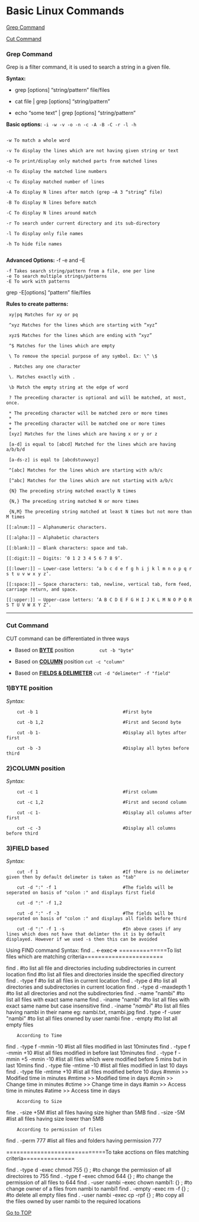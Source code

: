 
# Basic Linux Commands

[Grep Command](https://github.com/nambinayagan/rhcsa_exam/blob/main/README.md#grep-command "Grep Command")

[Cut Command](https://github.com/nambinayagan/rhcsa_exam/blob/main/README.md#cut-command "Cut Command")

### Grep Command
 Grep is a filter command, it is used to search a string in a given file.
 
 
 **Syntax:**
 
- grep [options] “string/pattern” file/files
	
- cat file | grep [options] “string/pattern”
	
- echo “some text” | grep [options] “string/pattern”
	

 **Basic options:** ```-i -w -v -o -n -c -A -B -C -r -l -h```

 
 ``` -i To ignore case for matching/searching
 
 -w To match a whole word
  
 -v To display the lines which are not having given string or text
 
 -o To print/display only matched parts from matched lines
 
 -n To display the matched line numbers
 
 -c To display matched number of lines
 
 -A To display N lines after match (grep –A 3 “string” file)
 
 -B To display N lines before match
 
 -C To display N lines around match
 
 -r To search under current directory and its sub-directory
 
 -l To display only file names
 
 -h To hide file names
 
 
 ```

 
 **Advanced Options:** -f -e and –E
 
 ```
 -f Takes search string/pattern from a file, one per line
 -e To search multiple strings/patterns 
 -E To work with patterns
 ```
 
 grep -E[options] “pattern” file/files
 
**Rules to create patterns:**

	 xy|pq Matches for xy or pq

	 ^xyz Matches for the lines which are starting with “xyz”

	 xyz$ Matches for the lines which are ending with “xyz”

	 ^$ Matches for the lines which are empty

	 \ To remove the special purpose of any symbol. Ex: \^ \$

	 . Matches any one character

	 \. Matches exactly with .

	 \b Match the empty string at the edge of word

	 ? The preceding character is optional and will be matched, at most, once.

	 * The preceding character will be matched zero or more times
	 * 
	 + The preceding character will be matched one or more times
	 + 
	 [xyz] Matches for the lines which are having x or y or z

	 [a-d] is equal to [abcd] Matched for the lines which are having a/b/b/d

	 [a-ds-z] is eqal to [abcdstuvwxyz]

	 ^[abc] Matches for the lines which are starting with a/b/c

	 [^abc] Matches for the lines which are not starting with a/b/c

	 {N} The preceding string matched exactly N times

	 {N,} The preceding string matched N or more times

	 {N,M} The preceding string matched at least N times but not more than M times

	[[:alnum:]] – Alphanumeric characters.

	[[:alpha:]] – Alphabetic characters

	[[:blank:]] – Blank characters: space and tab.

	[[:digit:]] – Digits: ‘0 1 2 3 4 5 6 7 8 9’.

	[[:lower:]] – Lower-case letters: ‘a b c d e f g h i j k l m n o p q r s t u v w x y z’.

	[[:space:]] – Space characters: tab, newline, vertical tab, form feed, carriage return, and space.

	[[:upper:]] – Upper-case letters: ‘A B C D E F G H I J K L M N O P Q R S T U V W X Y Z’.


___


### Cut Command

CUT command can be differentiated in three ways

- Based on [**BYTE**](https://github.com/nambinayagan/rhcsa_exam/blob/main/README.md#1byte-position) position   `         cut -b "byte"`

- Based on [**COLUMN**](https://github.com/nambinayagan/rhcsa_exam/blob/main/README.md#2column-position) position          `cut -c "column"`

- Based on [**FIELDS & DELIMETER**](https://github.com/nambinayagan/rhcsa_exam/blob/main/README.md#3field-based)        `cut -d "delimeter" -f "field"`



### 1)BYTE position

_Syntax:_

        cut -b 1                                #First byte

        cut -b 1,2                              #First and Second byte

        cut -b 1-                               #Display all bytes after first

        cut -b -3                               #Display all bytes before third


### 2)COLUMN position


_Syntax:_

        cut -c 1                                #First column

        cut -c 1,2                              #First and second column

        cut -c 1-                               #Display all columns after first

        cut -c -3                               #Display all columns before third



### 3)FIELD based


_Syntax:_

        cut -f 1                                #If there is no delimeter given then by default delimeter is taken as "tab"

        cut -d ":" -f 1                         #The fields will be seperated on basis of "colon :" and displays first field

        cut -d ":" -f 1,2

        cut -d ":" -f -3                        #The fields will be seperated on basis of "colon :" and displays all fields before third

        cut -d ":" -f 1 -s                      #In above cases if any lines which does not have that delimter thn it is by default displayed. However if we used -s then this can be avoided

Using FIND command
Syntax: find <location> <options>.. <-exec=>
 ==============To list files which are matching criteria=======================

find .          	        #to list all file and directories including subdirectories in current location
find <location>       		  #to list all files and directories inside the specified directory
find . -type f		          #to list all files in current location
find . -type d		          #to list all directories and subdirectories in current location
find . -type d -maxdepth 1	  #to list all directories and not the subdirectories
find . -name "nambi"	          #to list all files with exact same name
find . -iname "nambi"	        	#to list all files with exact same name but case insensitive
find . -iname "*nambi*"	        	#to list all files having nambi in their name eg: nambi.txt, rnambi.jpg
find . type -f -user "nambi"		#to list all files onwned by user nambi
fine . -empty				#to list all empty files

		According to Time

find . -type f -mmin -10		#list all files modified in last 10minutes
find . -type f -mmin +10                #list all files modified in before last 10minutes
find . -type f -mmin +5 -mmin -10	#list all files which were modified before 5 mins but in last 10mins
find . -type file -mtime -10		#list all files modified in last 10 days
find . -type file -mtime +10		#list all files modified before 10 days
					#mmin >> Modified time in minutes
					#mtime >> Modified time in days
					#cmin >> Change time in minutes
					#ctime >> Change time in days
					#amin >> Access time in minutes
					#atime >> Access time in days


		According to Size

fine . -size +5M			#list all files having size higher than 5MB
find . -size -5M			#list all files having size lower than 5MB

		According to permission of files

find . -perm 777			#list all files and folders having permission 777



=============================To take acctions on files matching criteria===============


find . -type d -exec chmod 755 {} \;			#to change the permission of all directoires to 755
find . -type f -exec chmod 644 {} \;			#to change the permission of all files to 644
find . -user nambi -exec chown nambi1: {} \;		#to change owner of a files from nambi to nambi1
find . -empty -exec rm -f {} \;				#to delete all empty files
find . -user nambi -exec cp -rpf {} <location> \;	#to copy all the files owned by user nambi to the required locations





[Go to TOP](https://github.com/nambinayagan/rhcsa_exam#basic-linux-commands "Basic Linux Commands")
